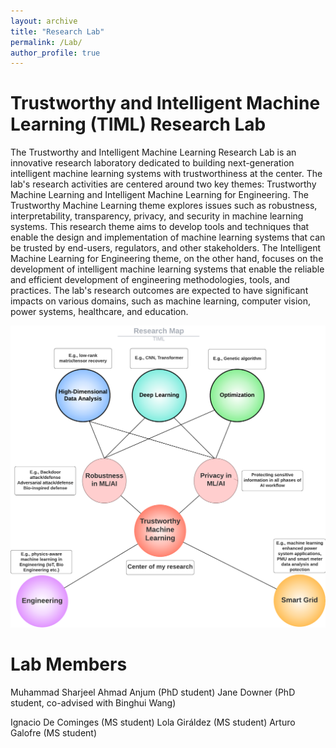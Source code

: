 ```yaml
---
layout: archive
title: "Research Lab"
permalink: /Lab/
author_profile: true
---
```




# Trustworthy and Intelligent Machine Learning (TIML) Research Lab
The Trustworthy and Intelligent Machine Learning Research Lab is an innovative research laboratory dedicated to building next-generation intelligent machine learning systems with trustworthiness at the center. The lab's research activities are centered around two key themes: Trustworthy Machine Learning and Intelligent Machine Learning for Engineering. The Trustworthy Machine Learning theme explores issues such as robustness, interpretability, transparency, privacy, and security in machine learning systems. This research theme aims to develop tools and techniques that enable the design and implementation of machine learning systems that can be trusted by end-users, regulators, and other stakeholders. The Intelligent Machine Learning for Engineering theme, on the other hand, focuses on the development of intelligent machine learning systems that enable the reliable and efficient development of engineering methodologies, tools, and practices. The lab's research outcomes are expected to have significant impacts on various domains, such as machine learning, computer vision, power systems, healthcare, and education.
<div  align="center">
<img src='/images/TIML_Research.png' width='800'>
</div>


# Lab Members

Muhammad Sharjeel Ahmad Anjum (PhD student)
Jane Downer (PhD student, co-advised with Binghui Wang)

Ignacio De Cominges (MS student)
Lola Giráldez (MS student)
Arturo Galofre (MS student)

